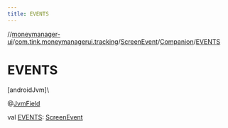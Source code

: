 ```yaml
---
title: EVENTS
---
```

//[moneymanager-ui](../../../../index.html)/[com.tink.moneymanagerui.tracking](../../index.html)/[ScreenEvent](../index.html)/[Companion](index.html)/[EVENTS](-e-v-e-n-t-s.html)



# EVENTS



[androidJvm]\




@[JvmField](https://kotlinlang.org/api/latest/jvm/stdlib/kotlin.jvm/-jvm-field/index.html)



val [EVENTS](-e-v-e-n-t-s.html): [ScreenEvent](../index.html)




